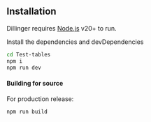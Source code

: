 ## Installation

Dillinger requires [Node.js](https://nodejs.org/) v20+ to run.

Install the dependencies and devDependencies

```sh
cd Test-tables
npm i
npm run dev
```

#### Building for source

For production release:

```sh
npm run build
```
